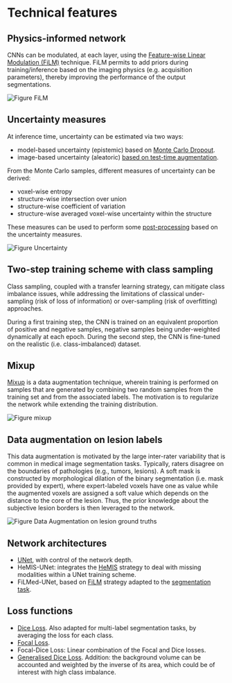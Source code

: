 # Technical features

## Physics-informed network
CNNs can be modulated, at each layer, using the [Feature-wise Linear Modulation (FiLM)](https://arxiv.org/pdf/1709.07871.pdf) technique. FiLM permits to add priors during training/inference
based on the imaging physics (e.g. acquisition parameters), thereby improving the
performance of the output segmentations.

![Figure FiLM](https://github.com/neuropoly/ivado-medical-imaging/raw/master/images/film_figure.png)

## Uncertainty measures
At inference time, uncertainty can be estimated via two ways:
- model-based uncertainty (epistemic) based on [Monte Carlo Dropout](https://arxiv.org/abs/1506.02142).
- image-based uncertainty (aleatoric) [based on test-time augmentation](https://doi.org/10.1016/j.neucom.2019.01.103).

From the Monte Carlo samples, different measures of uncertainty can be derived:
- voxel-wise entropy
- structure-wise intersection over union
- structure-wise coefficient of variation
- structure-wise averaged voxel-wise uncertainty within the structure

These measures can be used to perform some [post-processing](https://arxiv.org/abs/1808.01200) based on the uncertainty measures.

![Figure Uncertainty](https://github.com/neuropoly/ivado-medical-imaging/raw/master/images/uncertainty_measures.png)

## Two-step training scheme with class sampling
Class sampling, coupled with a transfer learning strategy, can mitigate class
imbalance issues, while addressing the limitations of classical under-sampling
(risk of loss of information) or over-sampling (risk of overfitting) approaches.

During a first training step, the CNN is trained on an equivalent proportion of
positive and negative samples, negative samples being under-weighted dynamically
at each epoch. During the second step, the CNN is fine-tuned on the realistic
(i.e. class-imbalanced) dataset.

## Mixup
[Mixup](https://arxiv.org/abs/1710.09412) is a data augmentation technique,
wherein training is performed on samples that are generated by combining two
random samples from the training set and from the associated labels. The motivation
is to regularize the network while extending the training distribution.

![Figure mixup](https://github.com/neuropoly/ivado-medical-imaging/raw/master/images/mixup.png)

## Data augmentation on lesion labels
This data augmentation is motivated by the large inter-rater variability that is
common in medical image segmentation tasks. Typically, raters disagree on the boundaries
of pathologies (e.g., tumors, lesions). A soft mask is constructed by morphological
dilation of the binary segmentation (i.e. mask provided by expert), where
expert-labeled voxels have one as value while the augmented voxels are assigned
a soft value which depends on the distance to the core of the lesion. Thus,
the prior knowledge about the subjective lesion borders is then leveraged to the network.

![Figure Data Augmentation on lesion ground truths](https://github.com/neuropoly/ivado-medical-imaging/raw/master/images/dilate-gt.png)

## Network architectures
- [UNet](https://arxiv.org/abs/1505.04597), with control of the network depth.
- HeMIS-UNet: integrates the [HeMIS](https://arxiv.org/abs/1607.05194) strategy to deal with missing modalities within a UNet training scheme.
- FiLMed-UNet, based on [FiLM](https://arxiv.org/abs/1709.07871) strategy adapted to the [segmentation task](#physic-informed-network).

## Loss functions
- [Dice Loss](https://arxiv.org/abs/1606.04797). Also adapted for multi-label segmentation tasks, by averaging the loss for each class.
- [Focal Loss](https://arxiv.org/abs/1708.02002).
- Focal-Dice Loss: Linear combination of the Focal and Dice losses.
- [Generalised Dice Loss](https://arxiv.org/abs/1707.03237). Addition: the background volume can be accounted and weighted by the inverse of its area, which could be of interest with high class imbalance.
